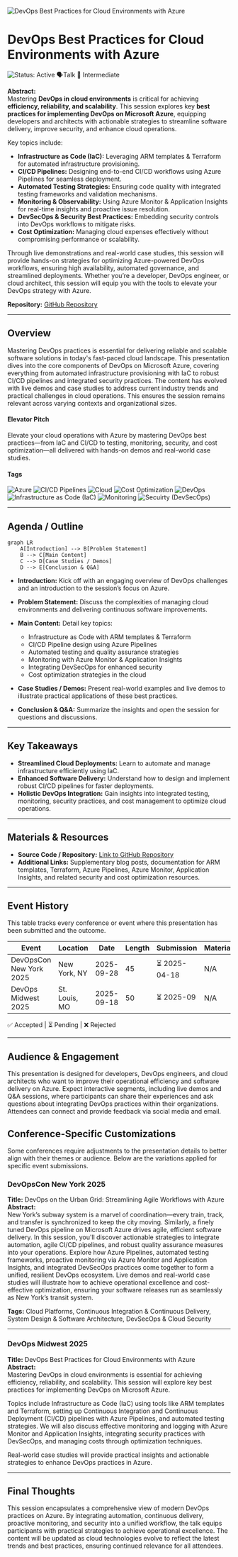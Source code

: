 ![DevOps Best Practices for Cloud Environments with Azure](https://your-image-link.com/banner.jpg)

# DevOps Best Practices for Cloud Environments with Azure

![Status: Active](https://img.shields.io/badge/Status-Active-brightgreen) 🗣️Talk 🔵 Intermediate

**Abstract:**   
Mastering **DevOps in cloud environments** is critical for achieving **efficiency, reliability, and scalability**. This session explores key **best practices for implementing DevOps on Microsoft Azure**, equipping developers and architects with actionable strategies to streamline software delivery, improve security, and enhance cloud operations.

Key topics include:

- **Infrastructure as Code (IaC):** Leveraging ARM templates & Terraform for automated infrastructure provisioning.
- **CI/CD Pipelines:** Designing end-to-end CI/CD workflows using Azure Pipelines for seamless deployment.
- **Automated Testing Strategies:** Ensuring code quality with integrated testing frameworks and validation mechanisms.
- **Monitoring & Observability:** Using Azure Monitor & Application Insights for real-time insights and proactive issue resolution.
- **DevSecOps & Security Best Practices:** Embedding security controls into DevOps workflows to mitigate risks.
- **Cost Optimization:** Managing cloud expenses effectively without compromising performance or scalability.

Through live demonstrations and real-world case studies, this session will provide hands-on strategies for optimizing Azure-powered DevOps workflows, ensuring high availability, automated governance, and streamlined deployments. Whether you’re a developer, DevOps engineer, or cloud architect, this session will equip you with the tools to elevate your DevOps strategy with Azure.

**Repository:**  [GitHub Repository](https://github.com/yourusername/your-presentation-repo)

---

## Overview

Mastering DevOps practices is essential for delivering reliable and scalable software solutions in today's fast-paced cloud landscape. This presentation dives into the core components of DevOps on Microsoft Azure, covering everything from automated infrastructure provisioning with IaC to robust CI/CD pipelines and integrated security practices. The content has evolved with live demos and case studies to address current industry trends and practical challenges in cloud operations. This ensures the session remains relevant across varying contexts and organizational sizes.

#### Elevator Pitch

Elevate your cloud operations with Azure by mastering DevOps best practices—from IaC and CI/CD to testing, monitoring, security, and cost optimization—all delivered with hands-on demos and real-world case studies.

#### Tags

![Azure](https://img.shields.io/badge/Tag-Azure-blue) ![CI/CD Pipelines](https://img.shields.io/badge/Tag-CICDPipelines-blue) ![Cloud](https://img.shields.io/badge/Tag-Cloud-blue) ![Cost Optimization](https://img.shields.io/badge/Tag-CostOptimization-blue) ![DevOps](https://img.shields.io/badge/Tag-DevOps-blue) ![Infrastructure as Code (IaC)](https://img.shields.io/badge/Tag-IaC-blue) ![Monitoring](https://img.shields.io/badge/Tag-Monitoring-blue) ![Secuirty (DevSecOps)](https://img.shields.io/badge/Tag-DevSecOps-blue)

---

## Agenda / Outline

```mermaid
graph LR
    A[Introduction] --> B[Problem Statement]
    B --> C[Main Content]
    C --> D[Case Studies / Demos]
    D --> E[Conclusion & Q&A]
```

- **Introduction:**   Kick off with an engaging overview of DevOps challenges and an introduction to the session’s focus on Azure.
- **Problem Statement:**   Discuss the complexities of managing cloud environments and delivering continuous software improvements.
- **Main Content:**   Detail key topics:
  - Infrastructure as Code with ARM templates & Terraform
  - CI/CD Pipeline design using Azure Pipelines
  - Automated testing and quality assurance strategies
  - Monitoring with Azure Monitor & Application Insights
  - Integrating DevSecOps for enhanced security
  - Cost optimization strategies in the cloud

- **Case Studies / Demos:**   Present real-world examples and live demos to illustrate practical applications of these best practices.
- **Conclusion & Q&A:**   Summarize the insights and open the session for questions and discussions.

---

## Key Takeaways

- **Streamlined Cloud Deployments:** Learn to automate and manage infrastructure efficiently using IaC.
- **Enhanced Software Delivery:** Understand how to design and implement robust CI/CD pipelines for faster deployments.
- **Holistic DevOps Integration:** Gain insights into integrated testing, monitoring, security practices, and cost management to optimize cloud operations.

---

## Materials & Resources

- **Source Code / Repository:** [Link to GitHub Repository](https://github.com/yourusername/your-presentation-repo)
- **Additional Links:** Supplementary blog posts, documentation for ARM templates, Terraform, Azure Pipelines, Azure Monitor, Application Insights, and related security and cost optimization resources.

---

## Event History

This table tracks every conference or event where this presentation has been submitted and the outcome.

| Event                   | Location      | Date       | Length | Submission   | Materials | Recording |
| ----------------------- | ------------- | ---------- | ------ | ------------ | --------- | --------- |
| DevOpsCon New York 2025 | New York, NY  | 2025-09-28 | 45     | ⏳ 2025-04-18 | N/A       | N/A       |
| DevOps Midwest 2025     | St. Louis, MO | 2025-09-18 | 50     | ⏳ 2025-09    | N/A       | N/A       |

✅ Accepted | ⏳ Pending | ❌ Rejected

---

## Audience & Engagement

This presentation is designed for developers, DevOps engineers, and cloud architects who want to improve their operational efficiency and software delivery on Azure. Expect interactive segments, including live demos and Q&A sessions, where participants can share their experiences and ask questions about integrating DevOps practices within their organizations. Attendees can connect and provide feedback via social media and email.

## Conference-Specific Customizations

Some conferences require adjustments to the presentation details to better align with their themes or audience. Below are the variations applied for specific event submissions.

### DevOpsCon New York 2025

**Title:** DevOps on the Urban Grid: Streamlining Agile Workflows with Azure  
**Abstract:**  
New York’s subway system is a marvel of coordination—every train, track, and transfer is synchronized to keep the city moving. Similarly, a finely tuned DevOps pipeline on Microsoft Azure drives agile, efficient software delivery. In this session, you'll discover actionable strategies to integrate automation, agile CI/CD pipelines, and robust quality assurance measures into your operations. Explore how Azure Pipelines, automated testing frameworks, proactive monitoring via Azure Monitor and Application Insights, and integrated DevSecOps practices come together to form a unified, resilient DevOps ecosystem. Live demos and real-world case studies will illustrate how to achieve operational excellence and cost-effective optimization, ensuring your software releases run as seamlessly as New York’s transit system.

**Tags:** Cloud Platforms, Continuous Integration & Continuous Delivery, System Design & Software Architecture, DevSecOps & Cloud Security

---

### DevOps Midwest 2025

**Title:** DevOps Best Practices for Cloud Environments with Azure  
**Abstract:**  
Mastering DevOps in cloud environments is essential for achieving efficiency, reliability, and scalability. This session will explore key best practices for implementing DevOps on Microsoft Azure.

Topics include Infrastructure as Code (IaC) using tools like ARM templates and Terraform, setting up Continuous Integration and Continuous Deployment (CI/CD) pipelines with Azure Pipelines, and automated testing strategies. We will also discuss effective monitoring and logging with Azure Monitor and Application Insights, integrating security practices with DevSecOps, and managing costs through optimization techniques.

Real-world case studies will provide practical insights and actionable strategies to enhance DevOps practices in Azure.

---

## Final Thoughts

This session encapsulates a comprehensive view of modern DevOps practices on Azure. By integrating automation, continuous delivery, proactive monitoring, and security into a unified workflow, the talk equips participants with practical strategies to achieve operational excellence. The content will be updated as cloud technologies evolve to reflect the latest trends and best practices, ensuring continued relevance for all attendees.